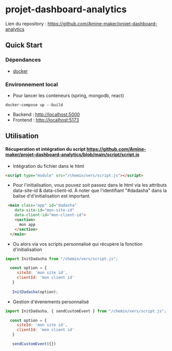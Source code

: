 # projet-dashboard-analytics

Lien du repository : <https://github.com/Amine-maker/projet-dashboard-analytics>

## Quick Start

### Dépendances

* [docker](https://docs.docker.com/engine/install/)

### Environnement local

* Pour lancer les conteneurs (spring, mongodb, react)

```shell
docker-compose up --build
```

* Backend : <http://localhost:5000>
* Frontend : <http://localhost:5173>

## Utilisation

#### Récuperation et intégration du script <https://github.com/Amine-maker/projet-dashboard-analytics/blob/main/script/script.js>

* Intégration du fichier dans le html

```html
<script type="module" src="/chemin/vers/script.js"></script>
```

* Pour l'initialisation, vous pouvez soit passez dans le html via les attributs
data-site-id & data-client-id.
À noter que l'identifiant "#dadasha" dans la balise d'd'initialisation est important.

```html
 <main class="app" id="dadasha"
    data-site-id="mon-site-id"
    data-client-id="mon-client-id">
    <section>
      mon app
    </section>
  </main>
```

* Ou alors via vos scripts personnalisé qui récupère la fonction d'initialisation

```javascript
import InitDadasha from "/chemin/vers/script.js";

  const option = {
     siteId: 'mon site id',
     clientId: 'mon client id'
   }
   
   InitDadasha(option);
```

* Gestion d'évenements personnalisé

```javascript
import InitDadasha, { sendCustomEvent } from "/chemin/vers/script.js";

  const option = {
     siteId: 'mon site id',
     clientId: 'mon client id'
   }

   sendCustomEvent({})

```
